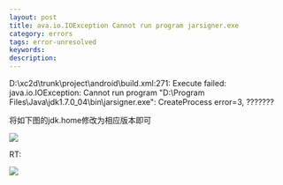 ```yaml
---
layout: post
title: ava.io.IOException Cannot run program jarsigner.exe
category: errors
tags: error-unresolved
keywords: 
description: 
---
```


D:\\xc2d\\trunk\\project\\android\\build.xml:271: Execute failed: java.io.IOException: Cannot run program "D:\\Program Files\\Java\\jdk1.7.0\_04\\bin\\jarsigner.exe": CreateProcess error=3, ???????

将如下图的jdk.home修改为相应版本即可

![](maiku://attachment/ava.io.IOException%20Cannot%20run%20program%20DProgram%20FilesJavajdk1.7_1.jpg)

RT:

![](http://files.note.sdo.com/XbPJ4~keGegiwE02M00b5K)

 








